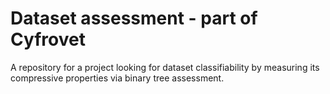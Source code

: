 # Dataset assessment - part of Cyfrovet

A repository for a project looking for dataset classifiability by measuring its compressive properties via binary tree assessment.
